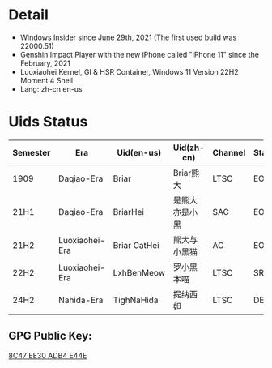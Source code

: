 # Detail
- Windows Insider since June 29th, 2021 (The first used build was 22000.51)
- Genshin Impact Player with the new iPhone called "iPhone 11" since the February, 2021
- Luoxiaohei Kernel, GI & HSR Container, Windows 11 Version 22H2 Moment 4 Shell
- Lang: zh-cn en-us

# Uids Status
| Semester | Era            | Uid(en-us)    | Uid(zh-cn)     | Channel | Status |
|----------|----------------|---------------|----------------|---------|--------|
| 1909     | Daqiao-Era     | Briar         | Briar熊大      | LTSC    | EOL    |
| 21H1     | Daqiao-Era     | BriarHei      | 是熊大亦是小黑 | SAC     | EOL    |
| 21H2     | Luoxiaohei-Era | Briar CatHei  | 熊大与小黑猫   | AC      | EOL    |
| 22H2     | Luoxiaohei-Era | LxhBenMeow    | 罗小黑本喵     | LTSC    | SRV    |
| 24H2     | Nahida-Era     | TighNaHida    | 提纳西妲      | LTSC | DEV    |

## GPG Public Key:
[8C47 EE30 ADB4 E44E](https://keys.openpgp.org/vks/v1/by-fingerprint/F61FADE26F68D6514B0A099D8C47EE30ADB4E44E)


<!---
LxhBenMeow/Briar-CatHei is a ✨ special ✨ repository because its `README.md` (this file) appears on your GitHub profile.
You can click the Preview link to take a look at your changes.
--->
